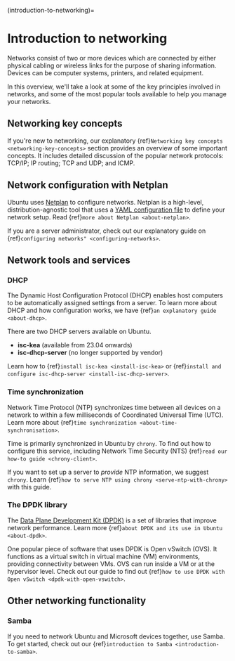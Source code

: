 (introduction-to-networking)=
# Introduction to networking

Networks consist of two or more devices which are connected by either physical cabling or wireless links for the purpose of sharing information. Devices can be computer systems, printers, and related equipment.

In this overview, we'll take a look at some of the key principles involved in networks, and some of the most popular tools available to help you manage your networks.

## Networking key concepts

If you're new to networking, our explanatory {ref}`Networking key concepts <networking-key-concepts>` section provides an overview of some important concepts. It includes detailed discussion of the popular network protocols: TCP/IP; IP routing; TCP and UDP; and ICMP.

## Network configuration with Netplan

Ubuntu uses [Netplan](https://netplan.io/) to configure networks. Netplan is a high-level, distribution-agnostic tool that uses a [YAML configuration file](https://netplan.readthedocs.io/en/stable/netplan-yaml/) to define your network setup. Read {ref}`more about Netplan <about-netplan>`. 

If you are a server administrator, check out our explanatory guide on {ref}`configuring networks" <configuring-networks>`.

## Network tools and services

### DHCP

The Dynamic Host Configuration Protocol (DHCP) enables host computers to be automatically assigned settings from a server. To learn more about DHCP and how configuration works, we have {ref}`an explanatory guide <about-dhcp>`.

There are two DHCP servers available on Ubuntu.  
 * **isc-kea** (available from 23.04 onwards)
 * **isc-dhcp-server** (no longer supported by vendor)

Learn how to {ref}`install isc-kea <install-isc-kea>` or {ref}`install and configure isc-dhcp-server <install-isc-dhcp-server>`.

### Time synchronization

Network Time Protocol (NTP) synchronizes time between all devices on a network to within a few milliseconds of Coordinated Universal Time (UTC). Learn more about {ref}`time synchronization <about-time-synchronisation>`.

Time is primarily synchronized in Ubuntu by `chrony`. To find out how to configure this service, including Network Time Security (NTS) {ref}`read our how-to guide <chrony-client>`.

If you want to set up a server to *provide* NTP information, we suggest `chrony`. Learn {ref}`how to serve NTP using chrony <serve-ntp-with-chrony>` with this guide.

### The DPDK library

The [Data Plane Development Kit (DPDK)](https://www.dpdk.org/) is a set of libraries that improve network performance. Learn more {ref}`about DPDK and its use in Ubuntu <about-dpdk>`.

One popular piece of software that uses DPDK is Open vSwitch (OVS). It functions as a virtual switch in virtual machine (VM) environments, providing connectivity between VMs. OVS can run inside a VM or at the hypervisor level. Check out our guide to find out {ref}`how to use DPDK with Open vSwitch <dpdk-with-open-vswitch>`.

## Other networking functionality

### Samba
  If you need to network Ubuntu and Microsoft devices together, use Samba. To get started, check out our {ref}`introduction to Samba <introduction-to-samba>`.
